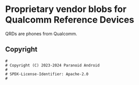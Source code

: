 Proprietary vendor blobs for Qualcomm Reference Devices
=========================================
QRDs are phones from Qualcomm.
## Copyright

```
#
# Copyright (C) 2023-2024 Paranoid Android
#
# SPDX-License-Identifier: Apache-2.0
#
```
